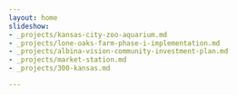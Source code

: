 ```yaml
---
layout: home
slideshow:
- _projects/kansas-city-zoo-aquarium.md
- _projects/lone-oaks-farm-phase-i-implementation.md
- _projects/albina-vision-community-investment-plan.md
- _projects/market-station.md
- _projects/300-kansas.md

---
```

